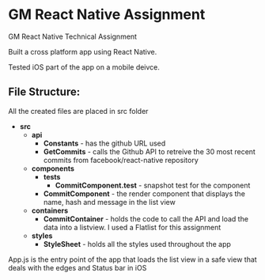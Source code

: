 # GM React Native Assignment
GM React Native Technical Assignment

Built a cross platform app using React Native.

Tested iOS part of the app on a mobile deivce.

## File Structure:

All the created files are placed in src folder

* __src__
  * __api__
    * __Constants__ - has the github URL used
    * __GetCommits__ - calls the Github API to retreive the 30 most recent commits from facebook/react-native repository
  * __components__
    * __tests__
       *  __CommitComponent.test__ - snapshot test for the component
    * __CommitComponent__ - the render component that displays the name, hash and message in the list view
  * __containers__
    * __CommitContainer__ - holds the code to call the API and load the data into a listview. I used a Flatlist for this assignment
  * __styles__
    * __StyleSheet__ - holds all the styles used throughout the app


App.js is the entry point of the app that loads the list view in a safe view that deals with the edges and Status bar in iOS
